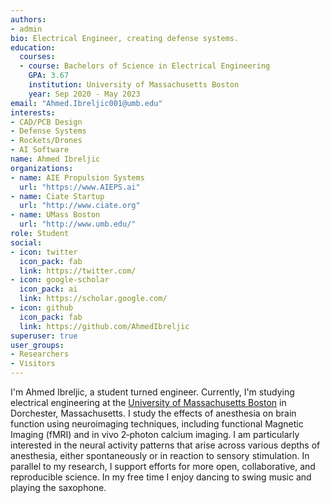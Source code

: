 ```yaml
---
authors:
- admin
bio: Electrical Engineer, creating defense systems.
education:
  courses:
  - course: Bachelors of Science in Electrical Engineering
    GPA: 3.67 
    institution: University of Massachusetts Boston
    year: Sep 2020 - May 2023
email: "Ahmed.Ibreljic001@umb.edu"
interests:
- CAD/PCB Design
- Defense Systems
- Rockets/Drones
- AI Software
name: Ahmed Ibreljic
organizations:
- name: AIE Propulsion Systems
  url: "https://www.AIEPS.ai"
- name: Ciate Startup
  url: "http://www.ciate.org"
- name: UMass Boston 
  url: "http://www.umb.edu/"
role: Student
social:
- icon: twitter
  icon_pack: fab
  link: https://twitter.com/
- icon: google-scholar
  icon_pack: ai
  link: https://scholar.google.com/
- icon: github
  icon_pack: fab
  link: https://github.com/AhmedIbreljic
superuser: true
user_groups:
- Researchers
- Visitors
---
```


I'm Ahmed Ibreljic, a student turned engineer. Currently, I'm studying electrical engineering at the [University of Massachusetts Boston](https://www.umb.edu/) in Dorchester, Massachusetts. I study the effects of anesthesia on brain function using neuroimaging techniques, including functional Magnetic Imaging (fMRI) and in vivo 2‐photon calcium imaging. I am particularly interested in the neural activity patterns that arise across various depths of anesthesia, either spontaneously or in reaction to sensory stimulation. In parallel to my research, I support efforts for more open, collaborative, and reproducible science. In my free time I enjoy dancing to swing music and playing the saxophone.

